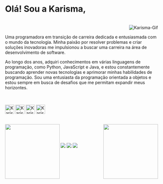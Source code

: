 # Olá! Sou a Karisma,
<br>
<img align="right" alt="Karisma-Gif" src="https://i.picasion.com/pic92/ac116223271da7c512d9fac84325b9fa.gif"/>
<br>
<p align="left">Uma programadora em transição de carreira dedicada e entusiasmada com o mundo da tecnologia. Minha paixão por resolver problemas e criar soluções inovadoras me impulsionou a buscar uma carreira na área de desenvolvimento de software.</p>
<p align="left"> Ao longo dos anos, adquiri conhecimentos em várias linguagens de programação, como Python, JavaScript e Java, e estou constantemente buscando aprender novas tecnologias e aprimorar minhas habilidades de programação. Sou uma entusiasta da programação orientada a objetos e estou sempre em busca de desafios que me permitam expandir meus horizontes.</p>
<br>
<div style="display: inline_block"><br>
  <img align="center" alt="Karisma-Js" height="30" widht="40" src="https://cdn.jsdelivr.net/gh/devicons/devicon/icons/javascript/javascript-plain.svg"/>
  <img align="center" alt="Karisma-Js" height="30" widht="40" src="https://cdn.jsdelivr.net/gh/devicons/devicon/icons/html5/html5-plain.svg"/>
  <img align="center" alt="Karisma-Js" height="30" widht="40" src="https://cdn.jsdelivr.net/gh/devicons/devicon/icons/css3/css3-plain.svg"/>
  <img align="center" alt="Karisma-Js" height="30" widht="40" src="https://cdn.jsdelivr.net/gh/devicons/devicon/icons/react/react-original.svg"/>
 </div>
 <br><br>
<div>
<a href="https://github.com/karismasousa">
  <img height="180em" align="left" src="https://github-readme-stats.vercel.app/api?username=karismasousa&show_icons=true&theme=dracula&include_all_commits=true&count_private=true"/>
  <img height="180em" align="right" src="https://github-readme-stats.vercel.app/api/top-langs/?username=karismasousa&layout=compact&langs_cout=16&theme=dracula"/>
  </a>
</div>

<br><br>
<div>
  <a href="https://www.linkedin.com/in/karismaalves/" target="_blank"><img src="https://img.shields.io/badge/LinkedIn-0077B5?style=for-the-badge&logo=linkedin&logoColor=white" target="_blank"></a>
   <a href="https://mail.google.com/mail/u/0/?tab=rm&ogbl#inbox" target="_blank"><img src="https://img.shields.io/badge/Gmail-D14836?style=for-the-badge&logo=gmail&logoColor=white" target="_blank"></a>
   <a href="https://discord.com/store" target="_blank"><img src="https://img.shields.io/badge/Discord-7289DA?style=for-the-badge&logo=discord&logoColor=white" target="_blank"></a>
   </div>  

